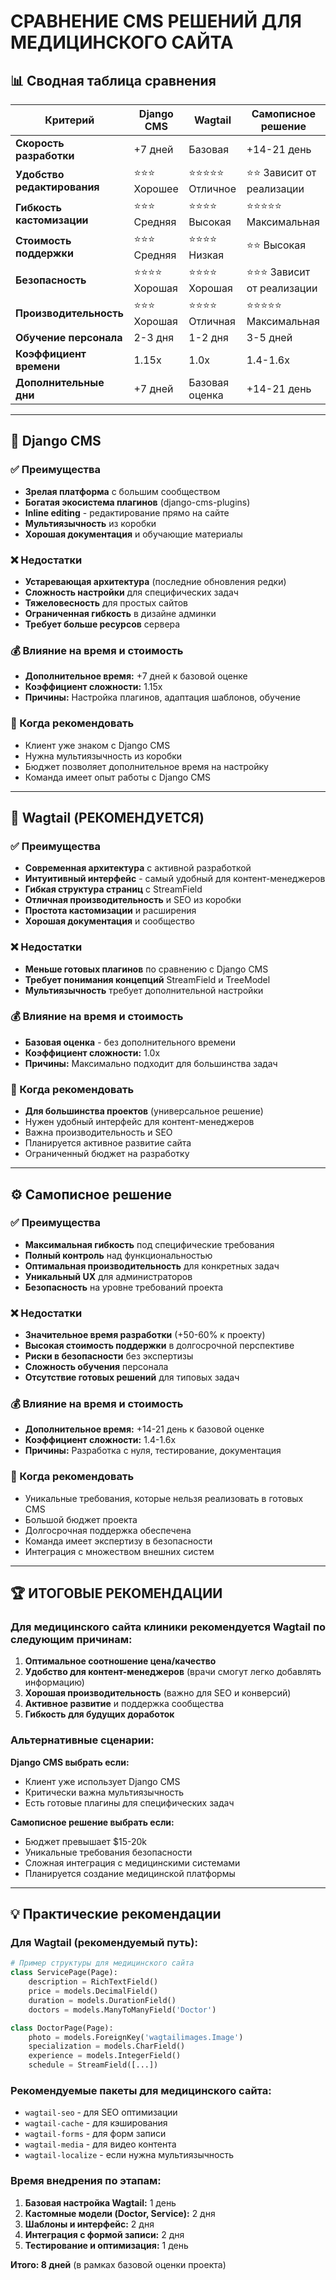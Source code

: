 # СРАВНЕНИЕ CMS РЕШЕНИЙ ДЛЯ МЕДИЦИНСКОГО САЙТА

## 📊 Сводная таблица сравнения

| Критерий                    | Django CMS       | Wagtail             | Самописное решение           |
| --------------------------- | ---------------- | ------------------- | ---------------------------- |
| **Скорость разработки**     | +7 дней          | Базовая             | +14-21 день                  |
| **Удобство редактирования** | ⭐⭐⭐ Хорошее   | ⭐⭐⭐⭐⭐ Отличное | ⭐⭐ Зависит от реализации   |
| **Гибкость кастомизации**   | ⭐⭐⭐ Средняя   | ⭐⭐⭐⭐ Высокая    | ⭐⭐⭐⭐⭐ Максимальная      |
| **Стоимость поддержки**     | ⭐⭐⭐ Средняя   | ⭐⭐⭐⭐ Низкая     | ⭐⭐ Высокая                 |
| **Безопасность**            | ⭐⭐⭐⭐ Хорошая | ⭐⭐⭐⭐ Хорошая    | ⭐⭐⭐ Зависит от реализации |
| **Производительность**      | ⭐⭐⭐ Хорошая   | ⭐⭐⭐⭐ Отличная   | ⭐⭐⭐⭐⭐ Максимальная      |
| **Обучение персонала**      | 2-3 дня          | 1-2 дня             | 3-5 дней                     |
| **Коэффициент времени**     | 1.15x            | 1.0x                | 1.4-1.6x                     |
| **Дополнительные дни**      | +7 дней          | Базовая оценка      | +14-21 день                  |

---

## 🎯 Django CMS

### ✅ Преимущества

- **Зрелая платформа** с большим сообществом
- **Богатая экосистема плагинов** (django-cms-plugins)
- **Inline editing** - редактирование прямо на сайте
- **Мультиязычность** из коробки
- **Хорошая документация** и обучающие материалы

### ❌ Недостатки

- **Устаревающая архитектура** (последние обновления редки)
- **Сложность настройки** для специфических задач
- **Тяжеловесность** для простых сайтов
- **Ограниченная гибкость** в дизайне админки
- **Требует больше ресурсов** сервера

### 💰 Влияние на время и стоимость

- **Дополнительное время:** +7 дней к базовой оценке
- **Коэффициент сложности:** 1.15x
- **Причины:** Настройка плагинов, адаптация шаблонов, обучение

### 🎯 Когда рекомендовать

- Клиент уже знаком с Django CMS
- Нужна мультиязычность из коробки
- Бюджет позволяет дополнительное время на настройку
- Команда имеет опыт работы с Django CMS

---

## 🚀 Wagtail (РЕКОМЕНДУЕТСЯ)

### ✅ Преимущества

- **Современная архитектура** с активной разработкой
- **Интуитивный интерфейс** - самый удобный для контент-менеджеров
- **Гибкая структура страниц** с StreamField
- **Отличная производительность** и SEO из коробки
- **Простота кастомизации** и расширения
- **Хорошая документация** и сообщество

### ❌ Недостатки

- **Меньше готовых плагинов** по сравнению с Django CMS
- **Требует понимания концепций** StreamField и TreeModel
- **Мультиязычность** требует дополнительной настройки

### 💰 Влияние на время и стоимость

- **Базовая оценка** - без дополнительного времени
- **Коэффициент сложности:** 1.0x
- **Причины:** Максимально подходит для большинства задач

### 🎯 Когда рекомендовать

- **Для большинства проектов** (универсальное решение)
- Нужен удобный интерфейс для контент-менеджеров
- Важна производительность и SEO
- Планируется активное развитие сайта
- Ограниченный бюджет на разработку

---

## ⚙️ Самописное решение

### ✅ Преимущества

- **Максимальная гибкость** под специфические требования
- **Полный контроль** над функциональностью
- **Оптимальная производительность** для конкретных задач
- **Уникальный UX** для администраторов
- **Безопасность** на уровне требований проекта

### ❌ Недостатки

- **Значительное время разработки** (+50-60% к проекту)
- **Высокая стоимость поддержки** в долгосрочной перспективе
- **Риски в безопасности** без экспертизы
- **Сложность обучения** персонала
- **Отсутствие готовых решений** для типовых задач

### 💰 Влияние на время и стоимость

- **Дополнительное время:** +14-21 день к базовой оценке
- **Коэффициент сложности:** 1.4-1.6x
- **Причины:** Разработка с нуля, тестирование, документация

### 🎯 Когда рекомендовать

- Уникальные требования, которые нельзя реализовать в готовых CMS
- Большой бюджет проекта
- Долгосрочная поддержка обеспечена
- Команда имеет экспертизу в безопасности
- Интеграция с множеством внешних систем

---

## 🏆 ИТОГОВЫЕ РЕКОМЕНДАЦИИ

### Для медицинского сайта клиники рекомендуется **Wagtail** по следующим причинам:

1. **Оптимальное соотношение цена/качество**
2. **Удобство для контент-менеджеров** (врачи смогут легко добавлять информацию)
3. **Хорошая производительность** (важно для SEO и конверсий)
4. **Активное развитие** и поддержка сообщества
5. **Гибкость для будущих доработок**

### Альтернативные сценарии:

**Django CMS выбрать если:**

- Клиент уже использует Django CMS
- Критически важна мультиязычность
- Есть готовые плагины для специфических задач

**Самописное решение выбрать если:**

- Бюджет превышает $15-20k
- Уникальные требования безопасности
- Сложная интеграция с медицинскими системами
- Планируется создание медицинской платформы

---

## 💡 Практические рекомендации

### Для Wagtail (рекомендуемый путь):

```python
# Пример структуры для медицинского сайта
class ServicePage(Page):
    description = RichTextField()
    price = models.DecimalField()
    duration = models.DurationField()
    doctors = models.ManyToManyField('Doctor')

class DoctorPage(Page):
    photo = models.ForeignKey('wagtailimages.Image')
    specialization = models.CharField()
    experience = models.IntegerField()
    schedule = StreamField([...])
```

### Рекомендуемые пакеты для медицинского сайта:

- `wagtail-seo` - для SEO оптимизации
- `wagtail-cache` - для кэширования
- `wagtail-forms` - для форм записи
- `wagtail-media` - для видео контента
- `wagtail-localize` - если нужна мультиязычность

### Время внедрения по этапам:

1. **Базовая настройка Wagtail:** 1 день
2. **Кастомные модели (Doctor, Service):** 2 дня
3. **Шаблоны и интерфейс:** 2 дня
4. **Интеграция с формой записи:** 2 дня
5. **Тестирование и оптимизация:** 1 день

**Итого: 8 дней** (в рамках базовой оценки проекта)
